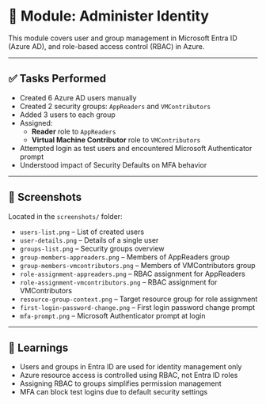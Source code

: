 # 🔐 Module: Administer Identity 

This module covers user and group management in Microsoft Entra ID (Azure AD), and role-based access control (RBAC) in Azure.

---

## ✅ Tasks Performed

- Created 6 Azure AD users manually
- Created 2 security groups: `AppReaders` and `VMContributors`
- Added 3 users to each group
- Assigned:
  - **Reader** role to `AppReaders`
  - **Virtual Machine Contributor** role to `VMContributors`
- Attempted login as test users and encountered Microsoft Authenticator prompt
- Understood impact of Security Defaults on MFA behavior

---

## 📸 Screenshots

Located in the `screenshots/` folder:

- `users-list.png` – List of created users
- `user-details.png` – Details of a single user
- `groups-list.png` – Security groups overview
- `group-members-appreaders.png` – Members of AppReaders group
- `group-members-vmcontributors.png` – Members of VMContributors group
- `role-assignment-appreaders.png` – RBAC assignment for AppReaders
- `role-assignment-vmcontributors.png` – RBAC assignment for VMContributors
- `resource-group-context.png` – Target resource group for role assignment
- `first-login-password-change.png` – First login password change prompt
- `mfa-prompt.png` – Microsoft Authenticator prompt at login

---

## 🧠 Learnings

- Users and groups in Entra ID are used for identity management only
- Azure resource access is controlled using RBAC, not Entra ID roles
- Assigning RBAC to groups simplifies permission management
- MFA can block test logins due to default security settings



